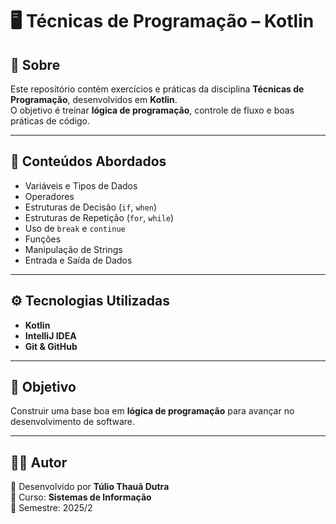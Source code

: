 # 🖥️ Técnicas de Programação – Kotlin

## 📌 Sobre
Este repositório contém exercícios e práticas da disciplina **Técnicas de Programação**, desenvolvidos em **Kotlin**.  
O objetivo é treinar **lógica de programação**, controle de fluxo e boas práticas de código.

---

## 🚀 Conteúdos Abordados
- Variáveis e Tipos de Dados  
- Operadores  
- Estruturas de Decisão (`if`, `when`)  
- Estruturas de Repetição (`for`, `while`)  
- Uso de `break` e `continue`  
- Funções  
- Manipulação de Strings  
- Entrada e Saída de Dados  

---

## ⚙️ Tecnologias Utilizadas
- **Kotlin**  
- **IntelliJ IDEA**  
- **Git & GitHub**

---

## 🎯 Objetivo
Construir uma base boa em **lógica de programação** para avançar no desenvolvimento de software.

---

## 👨‍💻 Autor
📌 Desenvolvido por **Túlio Thauã Dutra**  
📘 Curso: **Sistemas de Informação**  
📅 Semestre: 2025/2
